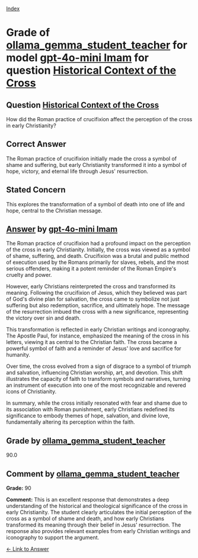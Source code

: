 
[Index](../../../../index.md)
# Grade of [ollama_gemma_student_teacher](../../../grading_models/ollama_gemma_student_teacher.md) for model [gpt-4o-mini Imam](../../../answering_models/gpt-4o-mini_Imam.md) for question [Historical Context of the Cross](../../../questions/Historical_Context_of_the_Cross.md)

## Question [Historical Context of the Cross](../../../questions/Historical_Context_of_the_Cross.md)
How did the Roman practice of crucifixion affect the perception of the cross in early Christianity?

## Correct Answer
The Roman practice of crucifixion initially made the cross a symbol of shame and suffering, but early Christianity transformed it into a symbol of hope, victory, and eternal life through Jesus' resurrection.

## Stated Concern
This explores the transformation of a symbol of death into one of life and hope, central to the Christian message.

## [Answer](../Historical_Context_of_the_Cross.md) by [gpt-4o-mini Imam](../../../answering_models/gpt-4o-mini_Imam.md)
The Roman practice of crucifixion had a profound impact on the perception of the cross in early Christianity. Initially, the cross was viewed as a symbol of shame, suffering, and death. Crucifixion was a brutal and public method of execution used by the Romans primarily for slaves, rebels, and the most serious offenders, making it a potent reminder of the Roman Empire's cruelty and power.

However, early Christians reinterpreted the cross and transformed its meaning. Following the crucifixion of Jesus, which they believed was part of God's divine plan for salvation, the cross came to symbolize not just suffering but also redemption, sacrifice, and ultimately hope. The message of the resurrection imbued the cross with a new significance, representing the victory over sin and death.

This transformation is reflected in early Christian writings and iconography. The Apostle Paul, for instance, emphasized the meaning of the cross in his letters, viewing it as central to the Christian faith. The cross became a powerful symbol of faith and a reminder of Jesus' love and sacrifice for humanity.

Over time, the cross evolved from a sign of disgrace to a symbol of triumph and salvation, influencing Christian worship, art, and devotion. This shift illustrates the capacity of faith to transform symbols and narratives, turning an instrument of execution into one of the most recognizable and revered icons of Christianity. 

In summary, while the cross initially resonated with fear and shame due to its association with Roman punishment, early Christians redefined its significance to embody themes of hope, salvation, and divine love, fundamentally altering its perception within the faith.

## Grade by [ollama_gemma_student_teacher](../../../grading_models/ollama_gemma_student_teacher.md)
90.0

## Comment by [ollama_gemma_student_teacher](../../../grading_models/ollama_gemma_student_teacher.md)
**Grade:** 90

**Comment:** This is an excellent response that demonstrates a deep understanding of the historical and theological significance of the cross in early Christianity. The student clearly articulates the initial perception of the cross as a symbol of shame and death, and how early Christians transformed its meaning through their belief in Jesus' resurrection. The response also provides relevant examples from early Christian writings and iconography to support the argument.

[&lt;- Link to Answer](../Historical_Context_of_the_Cross.md)
